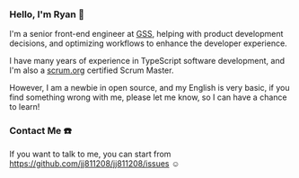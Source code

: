 ### Hello, I'm Ryan 👋

I'm a senior front-end engineer at [GSS](https://www.gss.com.tw/en/about/company/), helping with product development decisions, and optimizing workflows to enhance the developer experience.

I have many years of experience in TypeScript software development, and I'm also a [scrum.org](https://www.scrum.org/) certified Scrum Master.

However, I am a newbie in open source, and my English is very basic, if you find something wrong with me, please let me know, so I can have a chance to learn!

### Contact Me ☎️

If you want to talk to me, you can start from https://github.com/jj811208/jj811208/issues ☺
